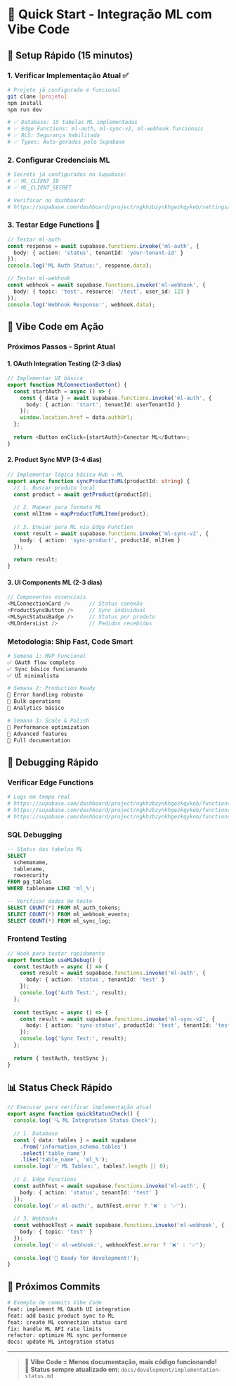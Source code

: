 # 🚀 Quick Start - Integração ML com Vibe Code

## 🎯 Setup Rápido (15 minutos)

### **1. Verificar Implementação Atual** ✅
```bash
# Projeto já configurado e funcional
git clone [projeto]
npm install
npm run dev

# ✅ Database: 15 tabelas ML implementadas
# ✅ Edge Functions: ml-auth, ml-sync-v2, ml-webhook funcionais
# ✅ RLS: Segurança habilitada
# ✅ Types: Auto-gerados pelo Supabase
```

### **2. Configurar Credenciais ML** 
```bash
# Secrets já configurados no Supabase:
# ✅ ML_CLIENT_ID 
# ✅ ML_CLIENT_SECRET

# Verificar no dashboard:
# https://supabase.com/dashboard/project/ngkhzbzynkhgezkqykeb/settings/functions
```

### **3. Testar Edge Functions** 🧪
```typescript
// Testar ml-auth
const response = await supabase.functions.invoke('ml-auth', {
  body: { action: 'status', tenantId: 'your-tenant-id' }
});
console.log('ML Auth Status:', response.data);

// Testar ml-webhook  
const webhook = await supabase.functions.invoke('ml-webhook', {
  body: { topic: 'test', resource: '/test', user_id: 123 }
});
console.log('Webhook Response:', webhook.data);
```

## 🎪 Vibe Code em Ação

### **Próximos Passos - Sprint Atual**

#### **1. OAuth Integration Testing** (2-3 dias)
```typescript
// Implementar UI básica
export function MLConnectionButton() {
  const startAuth = async () => {
    const { data } = await supabase.functions.invoke('ml-auth', {
      body: { action: 'start', tenantId: userTenantId }
    });
    window.location.href = data.authUrl;
  };
  
  return <Button onClick={startAuth}>Conectar ML</Button>;
}
```

#### **2. Product Sync MVP** (3-4 dias)
```typescript
// Implementar lógica básica Hub → ML
export async function syncProductToML(productId: string) {
  // 1. Buscar produto local
  const product = await getProduct(productId);
  
  // 2. Mapear para formato ML
  const mlItem = mapProductToMLItem(product);
  
  // 3. Enviar para ML via Edge Function
  const result = await supabase.functions.invoke('ml-sync-v2', {
    body: { action: 'sync-product', productId, mlItem }
  });
  
  return result;
}
```

#### **3. UI Components ML** (2-3 dias)
```typescript
// Componentes essenciais
<MLConnectionCard />      // Status conexão
<ProductSyncButton />     // Sync individual
<MLSyncStatusBadge />     // Status por produto
<MLOrdersList />          // Pedidos recebidos
```

### **Metodologia: Ship Fast, Code Smart**

```bash
# Semana 1: MVP Funcional
✅ OAuth flow completo
✅ Sync básico funcionando  
✅ UI minimalista

# Semana 2: Production Ready
📅 Error handling robusto
📅 Bulk operations
📅 Analytics básico

# Semana 3: Scale & Polish
📅 Performance optimization
📅 Advanced features
📅 Full documentation
```

## 🔧 Debugging Rápido

### **Verificar Edge Functions**
```bash
# Logs em tempo real
# https://supabase.com/dashboard/project/ngkhzbzynkhgezkqykeb/functions/ml-auth/logs
# https://supabase.com/dashboard/project/ngkhzbzynkhgezkqykeb/functions/ml-sync-v2/logs
# https://supabase.com/dashboard/project/ngkhzbzynkhgezkqykeb/functions/ml-webhook/logs
```

### **SQL Debugging**
```sql
-- Status das tabelas ML
SELECT 
  schemaname,
  tablename,
  rowsecurity 
FROM pg_tables 
WHERE tablename LIKE 'ml_%';

-- Verificar dados de teste
SELECT COUNT(*) FROM ml_auth_tokens;
SELECT COUNT(*) FROM ml_webhook_events;
SELECT COUNT(*) FROM ml_sync_log;
```

### **Frontend Testing**
```typescript
// Hook para testar rapidamente
export function useMLDebug() {
  const testAuth = async () => {
    const result = await supabase.functions.invoke('ml-auth', {
      body: { action: 'status', tenantId: 'test' }
    });
    console.log('Auth Test:', result);
  };
  
  const testSync = async () => {
    const result = await supabase.functions.invoke('ml-sync-v2', {
      body: { action: 'sync-status', productId: 'test', tenantId: 'test' }
    });
    console.log('Sync Test:', result);
  };
  
  return { testAuth, testSync };
}
```

## 📊 Status Check Rápido

```typescript
// Executar para verificar implementação atual
export async function quickStatusCheck() {
  console.log('🔍 ML Integration Status Check');
  
  // 1. Database
  const { data: tables } = await supabase
    .from('information_schema.tables')
    .select('table_name')
    .like('table_name', 'ml_%');
  console.log('✅ ML Tables:', tables?.length || 0);
  
  // 2. Edge Functions  
  const authTest = await supabase.functions.invoke('ml-auth', {
    body: { action: 'status', tenantId: 'test' }
  });
  console.log('✅ ml-auth:', authTest.error ? '❌' : '✅');
  
  // 3. Webhooks
  const webhookTest = await supabase.functions.invoke('ml-webhook', {
    body: { topic: 'test' }
  });
  console.log('✅ ml-webhook:', webhookTest.error ? '❌' : '✅');
  
  console.log('🎯 Ready for development!');
}
```

## 🎯 Próximos Commits

```bash
# Exemplo de commits Vibe Code
feat: implement ML OAuth UI integration
feat: add basic product sync to ML  
feat: create ML connection status card
fix: handle ML API rate limits
refactor: optimize ML sync performance
docs: update ML integration status
```

---

> 🎪 **Vibe Code = Menos documentação, mais código funcionando!**  
> 📖 **Status sempre atualizado em**: `docs/development/implementation-status.md`